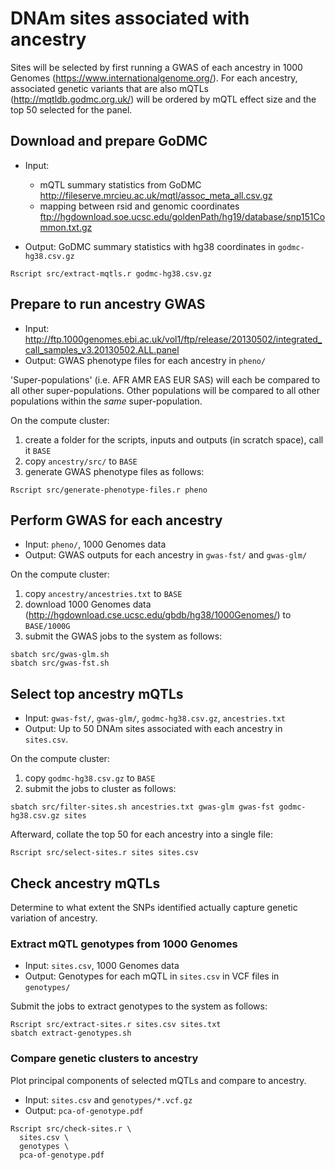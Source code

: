 # DNAm sites associated with ancestry

Sites will be selected by first running
a GWAS of each ancestry in 1000 Genomes (https://www.internationalgenome.org/).
For each ancestry, associated genetic variants that are also mQTLs (http://mqtldb.godmc.org.uk/)
will be ordered by mQTL effect size
and the top 50 selected for the panel.

## Download and prepare GoDMC

* Input:
  - mQTL summary statistics from GoDMC http://fileserve.mrcieu.ac.uk/mqtl/assoc_meta_all.csv.gz
  - mapping between rsid and genomic coordinates ftp://hgdownload.soe.ucsc.edu/goldenPath/hg19/database/snp151Common.txt.gz

* Output: GoDMC summary statistics with hg38 coordinates in `godmc-hg38.csv.gz`

```
Rscript src/extract-mqtls.r godmc-hg38.csv.gz
```

## Prepare to run ancestry GWAS

* Input: http://ftp.1000genomes.ebi.ac.uk/vol1/ftp/release/20130502/integrated_call_samples_v3.20130502.ALL.panel
* Output: GWAS phenotype files for each ancestry in `pheno/`

'Super-populations' (i.e. AFR AMR EAS EUR SAS) will each be compared
to all other super-populations.
Other populations will be compared to all other populations
within the *same* super-population.

On the compute cluster:
1. create a folder for the scripts, inputs and outputs (in scratch space),
    call it `BASE`
2. copy `ancestry/src/` to `BASE`
3. generate GWAS phenotype files as follows:

```
Rscript src/generate-phenotype-files.r pheno
```

## Perform GWAS for each ancestry

* Input: `pheno/`, 1000 Genomes data
* Output: GWAS outputs for each ancestry in `gwas-fst/` and `gwas-glm/` 

On the compute cluster:
1. copy `ancestry/ancestries.txt` to `BASE`
2. download 1000 Genomes data (http://hgdownload.cse.ucsc.edu/gbdb/hg38/1000Genomes/) to `BASE/1000G`
3. submit the GWAS jobs to the system as follows:

```
sbatch src/gwas-glm.sh
sbatch src/gwas-fst.sh
```

## Select top ancestry mQTLs

* Input: `gwas-fst/`, `gwas-glm/`, `godmc-hg38.csv.gz`, `ancestries.txt`
* Output: Up to 50 DNAm sites associated with each ancestry in `sites.csv`.

On the compute cluster:
1. copy `godmc-hg38.csv.gz` to `BASE`
2. submit the jobs to cluster as follows:

```
sbatch src/filter-sites.sh ancestries.txt gwas-glm gwas-fst godmc-hg38.csv.gz sites
```

Afterward, collate the top 50 for each ancestry into a single file:

```
Rscript src/select-sites.r sites sites.csv
```

## Check ancestry mQTLs

Determine to what extent the SNPs identified actually
capture genetic variation of ancestry.

### Extract mQTL genotypes from 1000 Genomes

* Input: `sites.csv`, 1000 Genomes data
* Output: Genotypes for each mQTL in `sites.csv` in VCF files in `genotypes/`

Submit the jobs to extract genotypes to the system as follows:

```
Rscript src/extract-sites.r sites.csv sites.txt
sbatch extract-genotypes.sh
```

### Compare genetic clusters to ancestry

Plot principal components of selected mQTLs and compare to ancestry.

* Input: `sites.csv` and `genotypes/*.vcf.gz` 
* Output: `pca-of-genotype.pdf`

```
Rscript src/check-sites.r \
  sites.csv \
  genotypes \
  pca-of-genotype.pdf
```

